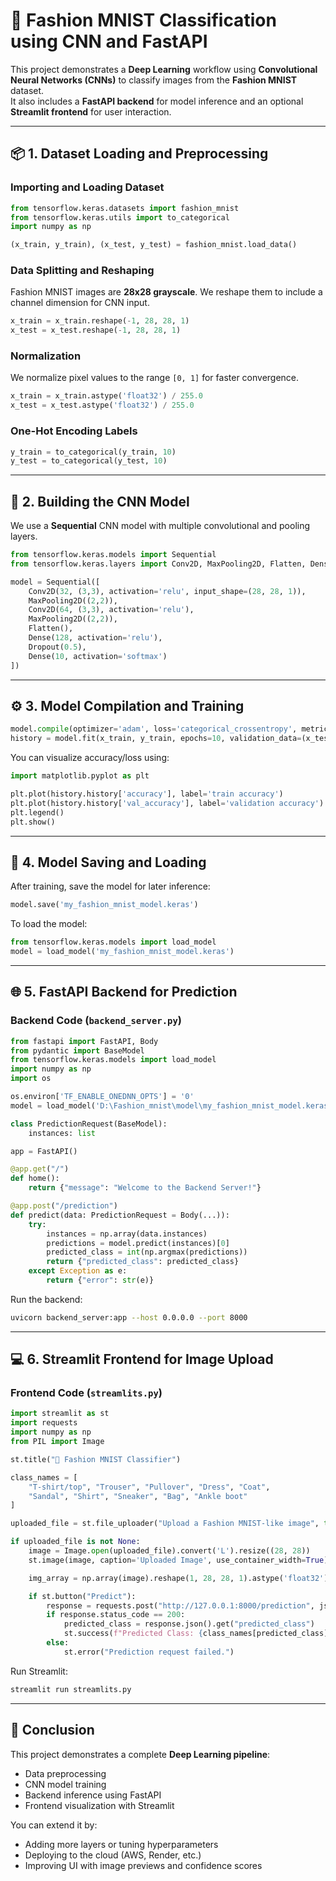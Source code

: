 # 🧥 Fashion MNIST Classification using CNN and FastAPI

This project demonstrates a **Deep Learning** workflow using **Convolutional Neural Networks (CNNs)** to classify images from the **Fashion MNIST** dataset.  
It also includes a **FastAPI backend** for model inference and an optional **Streamlit frontend** for user interaction.

---

## 📦 1. Dataset Loading and Preprocessing

### Importing and Loading Dataset
```python
from tensorflow.keras.datasets import fashion_mnist
from tensorflow.keras.utils import to_categorical
import numpy as np

(x_train, y_train), (x_test, y_test) = fashion_mnist.load_data()
```

### Data Splitting and Reshaping
Fashion MNIST images are **28x28 grayscale**. We reshape them to include a channel dimension for CNN input.
```python
x_train = x_train.reshape(-1, 28, 28, 1)
x_test = x_test.reshape(-1, 28, 28, 1)
```

### Normalization
We normalize pixel values to the range `[0, 1]` for faster convergence.
```python
x_train = x_train.astype('float32') / 255.0
x_test = x_test.astype('float32') / 255.0
```

### One-Hot Encoding Labels
```python
y_train = to_categorical(y_train, 10)
y_test = to_categorical(y_test, 10)
```

---

## 🧠 2. Building the CNN Model

We use a **Sequential** CNN model with multiple convolutional and pooling layers.

```python
from tensorflow.keras.models import Sequential
from tensorflow.keras.layers import Conv2D, MaxPooling2D, Flatten, Dense, Dropout

model = Sequential([
    Conv2D(32, (3,3), activation='relu', input_shape=(28, 28, 1)),
    MaxPooling2D((2,2)),
    Conv2D(64, (3,3), activation='relu'),
    MaxPooling2D((2,2)),
    Flatten(),
    Dense(128, activation='relu'),
    Dropout(0.5),
    Dense(10, activation='softmax')
])
```

---

## ⚙️ 3. Model Compilation and Training

```python
model.compile(optimizer='adam', loss='categorical_crossentropy', metrics=['accuracy'])
history = model.fit(x_train, y_train, epochs=10, validation_data=(x_test, y_test))
```

You can visualize accuracy/loss using:
```python
import matplotlib.pyplot as plt

plt.plot(history.history['accuracy'], label='train accuracy')
plt.plot(history.history['val_accuracy'], label='validation accuracy')
plt.legend()
plt.show()
```

---

## 💾 4. Model Saving and Loading

After training, save the model for later inference:
```python
model.save('my_fashion_mnist_model.keras')
```

To load the model:
```python
from tensorflow.keras.models import load_model
model = load_model('my_fashion_mnist_model.keras')
```

---

## 🌐 5. FastAPI Backend for Prediction

### Backend Code (`backend_server.py`)
```python
from fastapi import FastAPI, Body
from pydantic import BaseModel
from tensorflow.keras.models import load_model
import numpy as np
import os

os.environ['TF_ENABLE_ONEDNN_OPTS'] = '0'
model = load_model('D:\Fashion_mnist\model\my_fashion_mnist_model.keras')

class PredictionRequest(BaseModel):
    instances: list

app = FastAPI()

@app.get("/")
def home():
    return {"message": "Welcome to the Backend Server!"}

@app.post("/prediction")
def predict(data: PredictionRequest = Body(...)):
    try:
        instances = np.array(data.instances)
        predictions = model.predict(instances)[0]
        predicted_class = int(np.argmax(predictions))
        return {"predicted_class": predicted_class}
    except Exception as e:
        return {"error": str(e)}
```

Run the backend:
```bash
uvicorn backend_server:app --host 0.0.0.0 --port 8000
```

---

## 💻 6. Streamlit Frontend for Image Upload

### Frontend Code (`streamlits.py`)
```python
import streamlit as st
import requests
import numpy as np
from PIL import Image

st.title("👕 Fashion MNIST Classifier")

class_names = [
    "T-shirt/top", "Trouser", "Pullover", "Dress", "Coat",
    "Sandal", "Shirt", "Sneaker", "Bag", "Ankle boot"
]

uploaded_file = st.file_uploader("Upload a Fashion MNIST-like image", type=["png", "jpg"])

if uploaded_file is not None:
    image = Image.open(uploaded_file).convert('L').resize((28, 28))
    st.image(image, caption='Uploaded Image', use_container_width=True)

    img_array = np.array(image).reshape(1, 28, 28, 1).astype('float32') / 255.0

    if st.button("Predict"):
        response = requests.post("http://127.0.0.1:8000/prediction", json={"instances": img_array.tolist()})
        if response.status_code == 200:
            predicted_class = response.json().get("predicted_class")
            st.success(f"Predicted Class: {class_names[predicted_class]}")
        else:
            st.error("Prediction request failed.")
```

Run Streamlit:
```bash
streamlit run streamlits.py
```

---

## 🏁 Conclusion
This project demonstrates a complete **Deep Learning pipeline**:
- Data preprocessing  
- CNN model training  
- Backend inference using FastAPI  
- Frontend visualization with Streamlit  

You can extend it by:
- Adding more layers or tuning hyperparameters  
- Deploying to the cloud (AWS, Render, etc.)  
- Improving UI with image previews and confidence scores  
